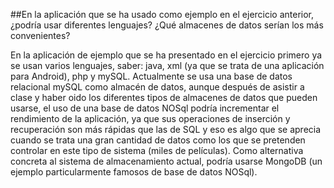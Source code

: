 ##En la aplicación que se ha usado como ejemplo en el ejercicio anterior, ¿podría usar diferentes lenguajes? ¿Qué almacenes de datos serían los más convenientes?

En la aplicación de ejemplo que se ha presentado en el ejercicio primero ya se usan varios lenguajes, saber: java, xml (ya que se trata de una aplicación para Android), php y mySQL. Actualmente se usa una base de datos relacional mySQL como almacén de datos, aunque después de asistir a clase y haber oido los diferentes tipos de almacenes de datos que pueden usarse, el uso de una base de datos NOSql podría incrementar el rendimiento de la aplicación, ya que sus operaciones de inserción y recuperación son más rápidas que las de SQL y eso es algo que se aprecia cuando se trata una gran cantidad de datos como los que se pretenden controlar en este tipo de sistema (miles de películas). Como alternativa concreta al sistema de almacenamiento actual, podría usarse MongoDB (un ejemplo particularmente famosos de base de datos NOSql). 

